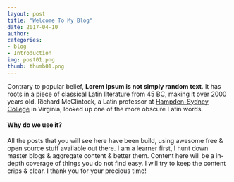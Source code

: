 ```yaml
---
layout: post
title: "Welcome To My Blog"
date: 2017-04-10
author: 
categories:
- blog
- Introduction
img: post01.png
thumb: thumb01.png
---
```


Contrary to popular belief, <b>Lorem Ipsum is not simply random text</b>. It has roots in a piece of classical Latin literature from 45 BC, making it over 2000 years old. Richard McClintock, a Latin professor at [Hampden-Sydney College][hampden] in Virginia, looked up one of the more obscure Latin words.

#### Why do we use it?
All the posts that you will see here have been build, using awesome free & open source stuff available out there. I am a learner first, I hunt down master blogs & aggregate content & better them. Content here will be a in-depth coverage of things you do not find easy. I will try to keep the content crips & clear. I thank you for your precious time!

[hampden]: https://github.com/jekyll/jekyll

